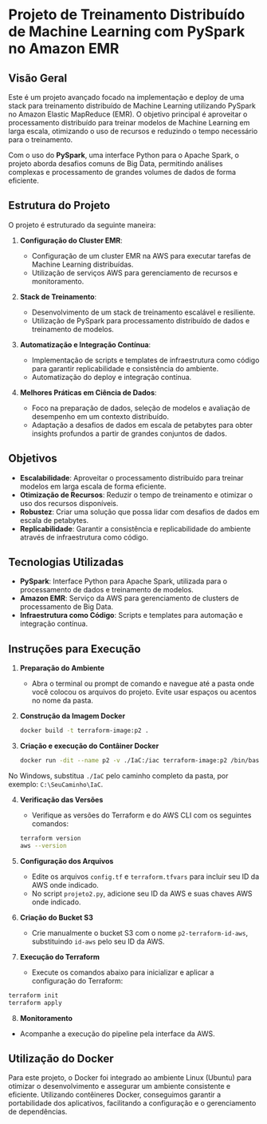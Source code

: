 # Projeto de Treinamento Distribuído de Machine Learning com PySpark no Amazon EMR

## Visão Geral

Este é um projeto avançado focado na implementação e deploy de uma stack para treinamento distribuído de Machine Learning utilizando PySpark no Amazon Elastic MapReduce (EMR). O objetivo principal é aproveitar o processamento distribuído para treinar modelos de Machine Learning em larga escala, otimizando o uso de recursos e reduzindo o tempo necessário para o treinamento.

Com o uso do **PySpark**, uma interface Python para o Apache Spark, o projeto aborda desafios comuns de Big Data, permitindo análises complexas e processamento de grandes volumes de dados de forma eficiente.

## Estrutura do Projeto

O projeto é estruturado da seguinte maneira:

1. **Configuração do Cluster EMR**:
   - Configuração de um cluster EMR na AWS para executar tarefas de Machine Learning distribuídas.
   - Utilização de serviços AWS para gerenciamento de recursos e monitoramento.

2. **Stack de Treinamento**:
   - Desenvolvimento de um stack de treinamento escalável e resiliente.
   - Utilização de PySpark para processamento distribuído de dados e treinamento de modelos.

3. **Automatização e Integração Contínua**:
   - Implementação de scripts e templates de infraestrutura como código para garantir replicabilidade e consistência do ambiente.
   - Automatização do deploy e integração contínua.

4. **Melhores Práticas em Ciência de Dados**:
   - Foco na preparação de dados, seleção de modelos e avaliação de desempenho em um contexto distribuído.
   - Adaptação a desafios de dados em escala de petabytes para obter insights profundos a partir de grandes conjuntos de dados.

## Objetivos

- **Escalabilidade**: Aproveitar o processamento distribuído para treinar modelos em larga escala de forma eficiente.
- **Otimização de Recursos**: Reduzir o tempo de treinamento e otimizar o uso dos recursos disponíveis.
- **Robustez**: Criar uma solução que possa lidar com desafios de dados em escala de petabytes.
- **Replicabilidade**: Garantir a consistência e replicabilidade do ambiente através de infraestrutura como código.

## Tecnologias Utilizadas

- **PySpark**: Interface Python para Apache Spark, utilizada para o processamento de dados e treinamento de modelos.
- **Amazon EMR**: Serviço da AWS para gerenciamento de clusters de processamento de Big Data.
- **Infraestrutura como Código**: Scripts e templates para automação e integração contínua.

## Instruções para Execução

1. **Preparação do Ambiente**

   - Abra o terminal ou prompt de comando e navegue até a pasta onde você colocou os arquivos do projeto. Evite usar espaços ou acentos no nome da pasta.

2. **Construção da Imagem Docker**

   ```bash
   docker build -t terraform-image:p2 .
   ```

3. **Criação e execução do Contâiner Docker**

   ```bash
   docker run -dit --name p2 -v ./IaC:/iac terraform-image:p2 /bin/bash
   ```
No Windows, substitua ```./IaC``` pelo caminho completo da pasta, por exemplo: ```C:\SeuCaminho\IaC```.

4. **Verificação das Versões**

   - Verifique as versões do Terraform e do AWS CLI com os seguintes comandos:

   ```bash
   terraform version
   aws --version
   ```
5. **Configuração dos Arquivos**

   - Edite os arquivos ```config.tf``` e ```terraform.tfvars``` para incluir seu ID da AWS onde indicado.
   - No script ```projeto2.py```, adicione seu ID da AWS e suas chaves AWS onde indicado.

6. **Criação do Bucket S3**

   - Crie manualmente o bucket S3 com o nome ```p2-terraform-id-aws```, substituindo ```id-aws``` pelo seu ID da AWS.

7. **Execução do Terraform**

   - Execute os comandos abaixo para inicializar e aplicar a configuração do Terraform:

```bash
terraform init
terraform apply
```
8. **Monitoramento**

- Acompanhe a execução do pipeline pela interface da AWS.

## Utilização do Docker

Para este projeto, o Docker foi integrado ao ambiente Linux (Ubuntu) para otimizar o desenvolvimento e assegurar um ambiente consistente e eficiente. Utilizando contêineres Docker, conseguimos garantir a portabilidade dos aplicativos, facilitando a configuração e o gerenciamento de dependências.
